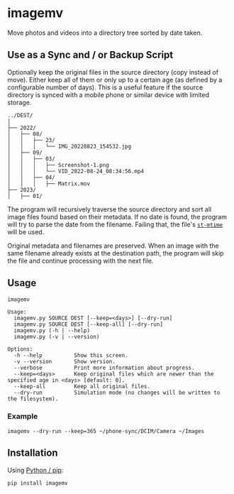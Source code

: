 # imagemv

Move photos and videos into a directory tree sorted by date taken.

## Use as a Sync and / or Backup Script

Optionally keep the original files in the source directory (copy instead of move). 
Either keep all of them or only up to a certain age (as defined by a configurable number of days). This is a useful feature if the source directory is synced with a mobile phone or similar device with limited storage.

```
../DEST/
│
├── 2022/
│   ├── 08/
│   │   ├── 23/
│   │   │   └── IMG_20220823_154532.jpg
│   ├── 09/
│   │   ├── 03/
│   │   │   ├── Screenshot-1.png
│   │   │   └── VID_2022-08-24_08:34:56.mp4
│   │   ├── 04/
│   │   │   ├── Matrix.mov
├── 2023/
│   ├── 01/   
```

The program will recursively traverse the source directory and sort all image files found based on their metadata. If no date is found, the program will try to parse the date from the filename. Failing that, the file's [`st-mtime`](https://en.wikipedia.org/wiki/Stat_(system_call)) will be used.

Original metadata and filenames are preserved. When an image with the same filename already exists at the destination path, the program will skip the file and continue processing with the next file.

## Usage

```
imagemv

Usage:
  imagemv.py SOURCE DEST [--keep=<days>] [--dry-run]
  imagemv.py SOURCE DEST [--keep-all] [--dry-run]
  imagemv.py (-h | --help)
  imagemv.py (-v | --version)

Options:
  -h --help          Show this screen.
  -v --version       Show version.
  --verbose          Print more information about progress.
  --keep=<days>      Keep original files which are newer than the specified age in <days> [default: 0].
  --keep-all         Keep all original files.
  --dry-run          Simulation mode (no changes will be written to the filesystem).
```

### Example

```
imagemv --dry-run --keep=365 ~/phone-sync/DCIM/Camera ~/Images
```

## Installation

Using [Python / pip](https://pip.pypa.io/en/stable/installation/):
```sh
pip install imagemv
```
